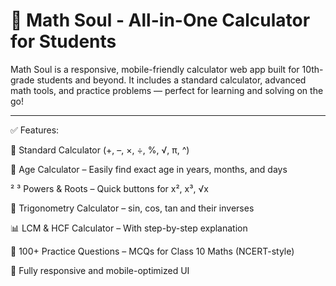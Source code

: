  # 🧮 Math Soul - All-in-One Calculator for Students

Math Soul is a responsive, mobile-friendly calculator web app built for 10th-grade students and beyond. It includes a standard calculator, advanced math tools, and practice problems — perfect for learning and solving on the go!


---

✅ Features:

🔢 Standard Calculator (+, –, ×, ÷, %, √, π, ^)

🧓 Age Calculator – Easily find exact age in years, months, and days

² ³ Powers & Roots – Quick buttons for x², x³, √x

📐 Trigonometry Calculator – sin, cos, tan and their inverses

📊 LCM & HCF Calculator – With step-by-step explanation

🎯 100+ Practice Questions – MCQs for Class 10 Maths (NCERT-style)

📱 Fully responsive and mobile-optimized UI

